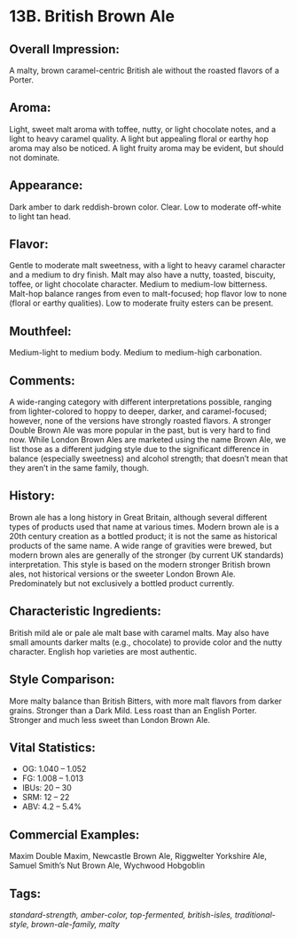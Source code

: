 # 13B. British Brown Ale

## Overall Impression: 

A malty, brown caramel-centric British ale without the roasted flavors of a Porter. 

## Aroma: 

Light, sweet malt aroma with toffee, nutty, or light chocolate notes, and a light to heavy caramel quality. A light but appealing floral or earthy hop aroma may also be noticed. A light fruity aroma may be evident, but should not dominate. 

## Appearance: 

Dark amber to dark reddish-brown color. Clear. Low to moderate off-white to light tan head.

## Flavor: 

Gentle to moderate malt sweetness, with a light to heavy caramel character and a medium to dry finish. Malt may also have a nutty, toasted, biscuity, toffee, or light chocolate character. Medium to medium-low bitterness. Malt-hop balance ranges from even to malt-focused; hop flavor low to none (floral or earthy qualities). Low to moderate fruity esters can be present.

## Mouthfeel: 

Medium-light to medium body. Medium to medium-high carbonation.

## Comments: 

A wide-ranging category with different interpretations possible, ranging from lighter-colored to hoppy to deeper, darker, and caramel-focused; however, none of the versions have strongly roasted flavors. A stronger Double Brown Ale was more popular in the past, but is very hard to find now. While London Brown Ales are marketed using the name Brown Ale, we list those as a different judging style due to the significant difference in balance (especially sweetness) and alcohol strength; that doesn’t mean that they aren’t in the same family, though.

## History: 

Brown ale has a long history in Great Britain, although several different types of products used that name at various times. Modern brown ale is a 20th century creation as a bottled product; it is not the same as historical products of the same name. A wide range of gravities were brewed, but modern brown ales are generally of the stronger (by current UK standards) interpretation. This style is based on the modern stronger British brown ales, not historical versions or the sweeter London Brown Ale. Predominately but not exclusively a bottled product currently.

## Characteristic Ingredients: 

British mild ale or pale ale malt base with caramel malts. May also have small amounts darker malts (e.g., chocolate) to provide color and the nutty character. English hop varieties are most authentic. 

## Style Comparison: 

More malty balance than British Bitters, with more malt flavors from darker grains. Stronger than a Dark Mild. Less roast than an English Porter. Stronger and much less sweet than London Brown Ale.

## Vital Statistics:	

- OG:	1.040 – 1.052
- FG:	1.008 – 1.013
- IBUs:	20 – 30	
- SRM:	12 – 22	
- ABV:	4.2 – 5.4%

## Commercial Examples: 

Maxim Double Maxim, Newcastle Brown Ale, Riggwelter Yorkshire Ale, Samuel Smith’s Nut Brown Ale, Wychwood Hobgoblin

## Tags: 

_standard-strength, amber-color, top-fermented, british-isles, traditional-style, brown-ale-family, malty_
